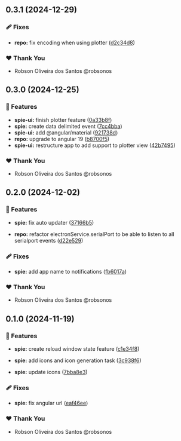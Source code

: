 ## 0.3.1 (2024-12-29)

### 🩹 Fixes

- **repo:** fix encoding when using plotter ([d2c34d8](https://github.com/robsonos/spie/commit/d2c34d8))

### ❤️ Thank You

- Robson Oliveira dos Santos @robsonos

## 0.3.0 (2024-12-25)

### 🚀 Features

- **spie-ui:** finish plotter feature ([0a33b8f](https://github.com/robsonos/spie/commit/0a33b8f))
- **spie:** create data delimited event ([7cc4bba](https://github.com/robsonos/spie/commit/7cc4bba))
- **spie-ui:** add @angular/material ([921738d](https://github.com/robsonos/spie/commit/921738d))
- **repo:** upgrade to angular 19 ([b8700f5](https://github.com/robsonos/spie/commit/b8700f5))
- **spie-ui:** restructure app to add support to plotter view ([42b7495](https://github.com/robsonos/spie/commit/42b7495))

### ❤️ Thank You

- Robson Oliveira dos Santos @robsonos

## 0.2.0 (2024-12-02)


### 🚀 Features

- **spie:** fix auto updater ([37166b5](https://github.com/robsonos/spie/commit/37166b5))

- **repo:** refactor electronService.serialPort to be able to listen to all serialport events ([d22e529](https://github.com/robsonos/spie/commit/d22e529))


### 🩹 Fixes

- **spie:** add app name to notifications ([fb6017a](https://github.com/robsonos/spie/commit/fb6017a))


### ❤️  Thank You

- Robson Oliveira dos Santos @robsonos

## 0.1.0 (2024-11-19)


### 🚀 Features

- **spie:** create reload window state feature ([c1e34f8](https://github.com/robsonos/spie/commit/c1e34f8))

- **spie:** add icons and icon generation task ([3c938f6](https://github.com/robsonos/spie/commit/3c938f6))

- **spie:** update icons ([7bba8e3](https://github.com/robsonos/spie/commit/7bba8e3))


### 🩹 Fixes

- **spie:** fix angular url ([eaf46ee](https://github.com/robsonos/spie/commit/eaf46ee))


### ❤️  Thank You

- Robson Oliveira dos Santos @robsonos